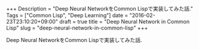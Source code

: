 +++
Description = "Deep Neural NetworkをCommon Lispで実装してみた話."
Tags = ["Common Lisp", "Deep Learning"]
date = "2016-02-23T23:10:20+09:00"
draft = true
title = "Deep Neural Network in Common Lisp"
slug = "deep-neural-network-in-common-lisp"
+++

Deep Neural NetworkをCommon Lispで実装してみた話.

<!--more-->
